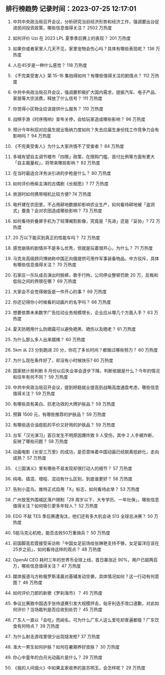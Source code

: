 
## 排行榜趋势 记录时间：2023-07-25 12:17:01
  
  1. 中共中央政治局召开会议，分析研究当前经济形势和经济工作，强调要出台促进民间投资政策，哪些信息值得关注？ 2502 万热度
    
  2. 如何评价 Uzi 在 2023 LPL 夏季季后赛上的表现？ 201 万热度
    
  3. 如果你或者家里人几天不见，家里宠物会伤心吗？具体有哪些表现呢？ 136 万热度
    
  4. 人在45岁是一种什么感觉？ 118 万热度
    
  5. 《不完美受害人》第 15-16 集拍得如何？有哪些值得关注的剧情点？ 112 万热度
    
  6. 中共中央政治局召开会议，强调要积极扩大国内需求，提振汽车、电子产品、家居等大宗消费，释放了什么信号？ 111 万热度
    
  7. 你觉得小区物业应该提供什么服务？ 110 万热度
    
  8. 战棋手游《时序残响》宣布关停，会给玩家造成哪些影响？ 96 万热度
    
  9. 预计今年秋招对应届生就业吸纳力度如何？失去应届生身份找工作竞争力会有影响吗？ 94 万热度
    
  10. 《不完美受害人》为什么大家共情不了受害者？ 84 万热度
    
  11. 多城有望自主调节楼市「四限」政策，在限购门槛、首付比例等方面有更大「自主裁量权」，将带来哪些影响？ 82 万热度
    
  12. 在当时最适合洋务派引进的步枪是什么？ 80 万热度
    
  13. 如何评价杨紫主演的古偶剧《长相思》? 77 万热度
    
  14. 旅游时如何携带相机比较方便? 74 万热度
    
  15. 电杆建在农田里，不占用耕地数据却影响农业生产，如何看待耕地被「盗洞式」蚕食？会对农田造成哪些影响？ 73 万热度
    
  16. 如何看待折叠屏手机为了轻薄阉割影像，究竟是「先进」还是「妥协」? 72 万热度
    
  17. 20 万以下能买到真正的性能车吗？ 72 万热度
    
  18. 感觉崩铁的剧情并不是多么优秀，但就是玩着很开心，为什么？ 71 万热度
    
  19. 马克龙高级顾问博纳称中国正向俄提供可用作军事装备物品，中方驳斥，具体有哪些信息值得关注？ 70 万热度
    
  20. 石家庄一乐队成员演出时脱裤，歌手行拘，公司停业整顿罚款 20 万，反叛和低俗之间的界限在哪？ 69 万热度
    
  21. 大家会不会觉得做饭是一件开心的事？ 69 万热度
    
  22. 你还记得你小时候看的动画片的名字吗？ 66 万热度
    
  23. 想要依靠未来数字广告拉动业务规模增长，企业应从哪几个方面入手？ 63 万热度
    
  24. 夏天防晒用什么防晒霜可以避免晒黑、晒伤以及晒老？ 61 万热度
    
  25. 为什么那么多人出来摆摊？ 60 万热度
    
  26. 5km 从 23 分到跑进 20 分，你花了多长时间？都做过哪些努力？ 60 万热度
    
  27. 为什么现在条件好了，却没有小时候快乐? 60 万热度
    
  28. 国家统计局判断 8 月份以后失业率会逐步下降，判断依据是什么？今年的情况和往年有何不同？ 59 万热度
    
  29. 中共中央政治局召开会议，提到把稳就业提高到战略高度通盘考虑，哪些信息值得关注？ 59 万热度
    
  30. 有哪些具有美白、抗老功效的大牌护肤品？ 59 万热度
    
  31. 预算 1500 元，有哪些推荐的护肤品？ 59 万热度
    
  32. 有哪些适合油痘肌的平价又好用的护肤品？ 59 万热度
    
  33. 台军「汉光演习」首日发生不明原因爆炸致 9 人受伤，其中 2 人手被炸断，反映了哪些问题？ 58 万热度
    
  34. 动画电影《长安三万里》的成功，是否意味着中国动画已经脱离低龄化，走向成熟？ 57 万热度
    
  35. 《三国演义》里有哪些不易发现却很打动人的细节？ 57 万热度
    
  36. 纯电、插混、增程、混动有什么区别，到底谁更好？ 56 万热度
    
  37. 告别小蓝鸟，推特正式启用「X」标志，如何看待此举？ 53 万热度
    
  38. 广州放宽外围城区落户限制「28 周岁以下、大专学历、一年社保」，哪些信息值得关注？如何吸引更多年轻人？ 52 万热度
    
  39. EDG 不敌 TES 季后赛遭淘汰，他们还有多大机会进 S13 全球总决赛？ 50 万热度
    
  40. 5挺马克沁机枪，能否击败50万重骑兵？ 50 万热度
    
  41. 前国脚高宏霞接受采访称「中国女足前场给张琳艳支持不够，女足留洋应该在25岁之前」，如何看待这样的观点？ 48 万热度
    
  42. OpenAI CEO 耗时三年的世界币全球上线，首日暴涨近 90%，用户已超两百万，哪些信息值得关注？ 47 万热度
    
  43. 媒体报道乌方称俄罗斯凌晨对基辅发动空袭，具体情况如何？这一行动有何意图？ 46 万热度
    
  44. 如何评价刀郎的新歌《罗刹海市》？ 45 万热度
    
  45. 争议比赛致中国选手张帅退赛引发大规模抨击，匈牙利选手改口道歉，对此如何评价？当场裁判是否应收到处罚？ 45 万热度
    
  46. 广东人一直以「会吃」而闻名，可为什么广东人这么爱吃却普遍都瘦？广东饮食有何特点？ 39 万热度
    
  47. 为什么射击游戏里很少出现燧发枪? 37 万热度
    
  48. 准大一男生如何护肤？如何在暑期养好皮肤？ 30 万热度
    
  49. 你心中童年的白月光动画片是什么？ 29 万热度
    
  50. 《我的人间烟火》中如果孟家收养的是苏明玉，会怎样呢？ 29 万热度
    